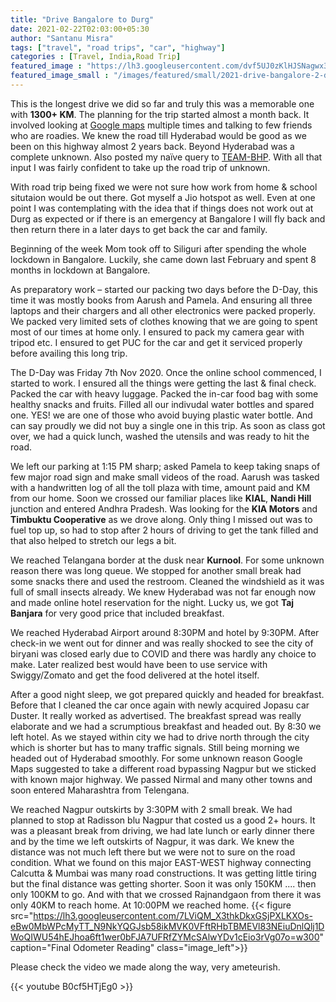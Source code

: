 ```yaml
---
title: "Drive Bangalore to Durg"
date: 2021-02-22T02:03:00+05:30
author: "Santanu Misra"
tags: ["travel", "road trips", "car", "highway"]
categories : [Travel, India,Road Trip]
featured_image : "https://lh3.googleusercontent.com/dvf5UJ0zKlHJSNagwx39LUFCr7bteNTL_5Xj-d_4rrDvyAAiU_0LFJYMgHC_vUc1dHwMyfREsi8VuY9empn5C4MirpW8OJfFgzDzzzAEaWhvgfKiDFHVmJn7Grs-W6yAfG2HCj5gnFc"
featured_image_small : "/images/featured/small/2021-drive-bangalore-2-durg.jpg"
---
```


This is the longest drive we did so far and truly this was a memorable one with **1300+ KM**. The planning for the trip started almost a month back.  It involved looking at [Google maps](https://www.google.com/maps/dir/Hebbal,+Bengaluru,+Karnataka/Durg,+Chhattisgarh/@17.0724401,75.0033742,6z/data=!3m1!4b1!4m14!4m13!1m5!1m1!1s0x3bae17a295d80a47:0x1a3ccbf328b14759!2m2!1d77.5987874!2d13.0353557!1m5!1m1!1s0x3a29231ae815e213:0xbf7f1c7892db4907!2m2!1d81.2849169!2d21.1904494!3e0) multiple times and talking to few friends who are roadies.  We knew the road till Hyderabad would be good as we been on this highway almost 2 years back. Beyond Hyderabad was a complete unknown. Also posted my naïve query to [TEAM-BHP](https://www.team-bhp.com/forum/route-travel-queries/20778-bangalore-nagpur-route-queries-8.html#post4912068). With all that input I was fairly confident to take up the road trip of unknown.  

With road trip being fixed we were not sure how work from home & school situtaion would be out there. Got myself a Jio hotspot as well. Even at one point I was contemplating with the idea that if things does not work out at Durg as expected or if there is an emergency at Bangalore I will fly back and then return there in a later days to get back the car and family.  

Beginning of the week Mom took off to Siliguri after spending the whole lockdown in Bangalore. Luckily, she came down last February and spent 8 months in lockdown at Bangalore.   

As preparatory work – started our packing two days before the D-Day, this time it was mostly books from Aarush and Pamela. And ensuring all three laptops and their chargers and all other electronics were packed properly. We packed very limited sets of clothes knowing that we are going to spent most of our times at home only. I ensured to pack my camera gear with tripod etc. I ensured to get PUC for the car and get it serviced properly before availing this long trip.  

The D-Day was Friday 7th Nov 2020. Once the online school commenced, I started to work. I ensured all the things were getting the last & final check. Packed the car with heavy luggage. Packed the in-car food bag with some healthy snacks and fruits.  Filled all our indivudal water bottles and spared one. YES! we are one of those who avoid buying plastic water bottle. And can say proudly we did not buy a single one in this trip.  As soon as class got over, we had a quick lunch, washed the utensils and was ready to hit the road. 

We left our parking at 1:15 PM sharp; asked Pamela to keep taking snaps of few major road sign and make small videos of the road. Aarush was tasked with a handwritten log of all the toll plaza with time, amount paid and KM from our home. Soon we crossed our familiar places like **KIAL**, **Nandi Hill** junction and entered Andhra Pradesh. Was looking for the **KIA Motors** and **Timbuktu Cooperative** as we drove along. Only thing I missed out was to fuel top up, so had to stop after 2 hours of driving to get the tank filled and that also helped to stretch our legs a bit.  

We reached Telangana border at the dusk near **Kurnool**. For some unknown reason there was long queue. We stopped for another small break had some snacks there and used the restroom. Cleaned the windshield as it was full of small insects already. We knew Hyderabad was not far enough now and made online hotel reservation for the night. Lucky us, we got **Taj Banjara** for very good price that included breakfast.   

We reached Hyderabad Airport around 8:30PM  and hotel by 9:30PM. After check-in we went out for dinner and 
was really shocked to see the city of biryani was closed early due to COVID and there was hardly any choice to make. Later realized best would have been to use service with Swiggy/Zomato and get the food delivered at the hotel itself.  

After a good night sleep, we got prepared quickly and headed for breakfast. Before that I cleaned the car once again with newly acquired Jopasu car Duster. It really worked as advertised. The breakfast spread was really elaborate and we had a scrumptious breakfast and headed out. By 8:30 we left hotel. As we stayed within city we had to drive north through the city which is shorter but has to many traffic signals. Still being morning we headed out of Hyderabad smoothly. For some unknown reason Google Maps suggested to take a different road bypassing Nagpur but we sticked with known major highway. We passed Nirmal and many other towns and soon entered Maharashtra from Telengana.  

We reached Nagpur outskirts by 3:30PM with 2 small break. We had planned to stop at Radisson blu Nagpur that costed us a good 2+ hours. It was a pleasant break from driving, we had late lunch or early dinner there and by the time we left outskirts of Nagpur, it was dark. We knew the distance was not much left there but we were not to sure on the road condition. What we found on this major EAST-WEST highway connecting Calcutta & Mumbai was many road constructions. It was getting little tiring but the final distance was getting shorter. Soon it was only 150KM .... then only 100KM to go.  And with that we crossed Rajnandgaon from there it was only 40KM to reach home. At 10:00PM we reached home. 
{{< figure src="https://lh3.googleusercontent.com/7LViQM_X3thkDkxGSjPXLKXOs-eBw0MbWPcMyTT_N9NkYQGJsb58ikMVK0VFftRHbTBMEVl83NEiuDnlQlj1DWoQIWU54hEJhoa6ft1wer0bFJA7UFRfZYMcSAlwYDv1cEio3rVg07o=w300" caption="Final Odometer Reading" class="image_left">}}

Please check the video we made along the way, very ameteurish.  

{{< youtube B0cf5HTjEg0 >}}



